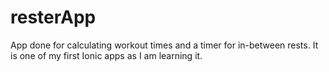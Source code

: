 # resterApp
App done for calculating workout times and a timer for in-between rests. It is one of my first Ionic apps as I am learning it.
